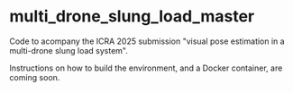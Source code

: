 # multi_drone_slung_load_master

Code to acompany the ICRA 2025 submission "visual pose estimation in a multi-drone slung load system".

Instructions on how to build the environment, and a Docker container, are coming soon.
